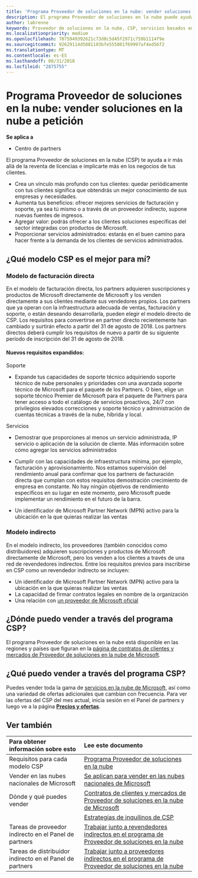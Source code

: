 ```yaml
---
title: 'Programa Proveedor de soluciones en la nube: vender soluciones en la nube bajo petición | Centro de partners'
description: El programa Proveedor de soluciones en la nube puede ayudar a tu negocio crecer con los nuevos clientes y la nueva experiencia.
author: labrenne
keywords: Proveedor de soluciones en la nube, CSP, servicios basados en la nube, Azure, Office 365, Dynamics, partner de CSP, vender en CSP, partner directo, partner de CSP indirecto, revendedor de CSP indirecto, CSP directo, CSP indirecto, modelo directo, modelo indirecto, revendedor indirecto, proveedor indirecto, proveedor, distribuidor, programa proveedor de soluciones en la nube
ms.localizationpriority: medium
ms.openlocfilehash: 7075949392621c73d8c5d45f2971c759b1114f9e
ms.sourcegitcommit: 92629114d5081103bfe555081f69997af4ed56f2
ms.translationtype: MT
ms.contentlocale: es-ES
ms.lasthandoff: 08/31/2018
ms.locfileid: "2875755"
---
```

# <a name="cloud-solution-provider-program---selling-in-demand-cloud-solutions"></a>Programa Proveedor de soluciones en la nube: vender soluciones en la nube a petición 

**Se aplica a**

-  Centro de partners

El programa Proveedor de soluciones en la nube (CSP) te ayuda a ir más allá de la reventa de licencias e implicarte más en los negocios de tus clientes.
 
- Crea un vínculo más profundo con tus clientes: quedar periódicamente con tus clientes significa que obtendrás un mejor conocimiento de sus empresas y necesidades.
- Aumenta tus beneficios: ofrecer mejores servicios de facturación y soporte, ya sea tú mismo o a través de un proveedor indirecto, supone nuevas fuentes de ingresos.  
- Agregar valor: podrás ofrecer a los clientes soluciones específicas del sector integradas con productos de Microsoft.
- Proporcionar servicios administrados: estarás en el buen camino para hacer frente a la demanda de los clientes de servicios administrados. 

## <a name="which-csp-model-is-best-for-me"></a>¿Qué modelo CSP es el mejor para mí?

### <a name="direct-bill-model"></a>Modelo de facturación directa

 En el modelo de facturación directa, los partners adquieren suscripciones y productos de Microsoft directamente de Microsoft y los venden directamente a sus clientes mediante sus vendedores propios. Los partners que ya operan con la infraestructura adecuada de ventas, facturación y soporte, o están deseando desarrollarla, pueden elegir el modelo directo de CSP. Los requisitos para convertirse en partner directo recientemente han cambiado y surtirán efecto a partir del 31 de agosto de 2018. Los partners directos deberá cumplir los requisitos de nuevo a partir de su siguiente período de inscripción del 31 de agosto de 2018.


#### <a name="new-expanded-requirements"></a>Nuevos requisitos expandidos:

Soporte
- Expande tus capacidades de soporte técnico adquiriendo soporte técnico de nube personales y prioridades con una avanzada soporte técnico de Microsoft para el paquete de los Partners. O bien, elige un soporte técnico Premier de Microsoft para el paquete de Partners para tener acceso a todo el catálogo de servicios proactivos, 24/7 con privilegios elevados correcciones y soporte técnico y administración de cuentas técnicas a través de la nube, híbrida y local. 

Servicios

- Demostrar que proporciones al menos un servicio administrada, IP servicio o aplicación de la solución de cliente. Más información sobre cómo agregar los servicios administrados

- Cumplir con las capacidades de infraestructura mínima, por ejemplo, facturación y aprovisionamiento.
Nos estamos supervisión del rendimiento anual para confirmar que los partners de facturación directa que cumplan con estos requisitos demostración crecimiento de empresa en constante. No hay ningún objetivos de rendimiento específicos en su lugar en este momento, pero Microsoft puede implementar un rendimiento en el futuro de la barra. 

- Un identificador de Microsoft Partner Network (MPN) activo para la ubicación en la que quieras realizar las ventas


### <a name="indirect-model"></a>Modelo indirecto

En el modelo indirecto, los proveedores (también conocidos como distribuidores) adquieren suscripciones y productos de Microsoft directamente de Microsoft, pero los venden a los clientes a través de una red de revendedores indirectos. Entre los requisitos previos para inscribirse en CSP como un revendedor indirecto se incluyen:

- Un identificador de Microsoft Partner Network (MPN) activo para la ubicación en la que quieras realizar las ventas
- La capacidad de firmar contratos legales en nombre de la organización
- Una relación con [un proveedor de Microsoft oficial](https://partnercenter.microsoft.com/partner/find-a-provider)


## <a name="where-can-i-sell-through-the-csp-program"></a>¿Dónde puedo vender a través del programa CSP?

El programa Proveedor de soluciones en la nube está disponible en las regiones y países que figuran en la [página de contratos de clientes y mercados de Proveedor de soluciones en la nube de Microsoft](agreements.md).  

## <a name="what-can-i-sell-through-the-csp-program"></a>¿Qué puedo vender a través del programa CSP?

Puedes vender toda la gama de [servicios en la nube de Microsoft](https://partner.microsoft.com/cloud-solution-provider/products-and-services), así como una variedad de ofertas adicionales que cambian con frecuencia. Para ver las ofertas del CSP del mes actual, inicia sesión en el Panel de partners y luego ve a la página [**Precios y ofertas**](https://partnercenter.microsoft.com/pcv/sales).

## <a name="see-also"></a>Ver también 


|**Para obtener información sobre esto**   |**Lee este documento**   |
|:---------------------------|:--------------------|
|Requisitos para cada modelo CSP   | [Programa Proveedor de soluciones en la nube](https://partnercenter.microsoft.com/partner/cloud-solution-provider)|
|Vender en las nubes nacionales de Microsoft   | [Se aplican para vender en las nubes nacionales de Microsoft](csp-national-clouds-overview.md)|
|Dónde y qué puedes vender   |[Contratos de clientes y mercados de Proveedor de soluciones en la nube de Microsoft](agreements.md)|
|  | [Estrategias de inquilinos de CSP](regional-authorization-overview.md)
|Tareas de proveedor indirecto en el Panel de partners  |[Trabajar junto a revendedores indirectos en el programa de Proveedor de soluciones en la nube](indirect-provider-tasks-in-partner-center.md)|
|Tareas de distribuidor indirecto en el Panel de partners   |[Trabajar junto a proveedores indirectos en el programa de Proveedor de soluciones en la nube](indirect-reseller-tasks-in-partner-center.md)|
